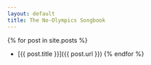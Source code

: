 ```yaml
---
layout: default
title: The No-Olympics Songbook
---
```


{% for post in site.posts %}
- [{{ post.title }}]({{ post.url }})
{% endfor %}
